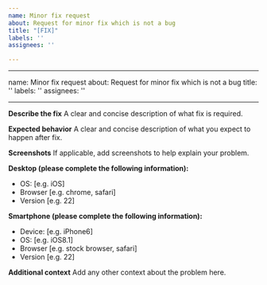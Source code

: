 ```yaml
---
name: Minor fix request
about: Request for minor fix which is not a bug
title: "[FIX]"
labels: ''
assignees: ''

---
```


---
name: Minor fix request
about: Request for minor fix which is not a bug
title: ''
labels: ''
assignees: ''

---

**Describe the fix**
A clear and concise description of what fix is required.

**Expected behavior**
A clear and concise description of what you expect to happen after fix.

**Screenshots**
If applicable, add screenshots to help explain your problem.

**Desktop (please complete the following information):**
 - OS: [e.g. iOS]
 - Browser [e.g. chrome, safari]
 - Version [e.g. 22]

**Smartphone (please complete the following information):**
 - Device: [e.g. iPhone6]
 - OS: [e.g. iOS8.1]
 - Browser [e.g. stock browser, safari]
 - Version [e.g. 22]

**Additional context**
Add any other context about the problem here.
